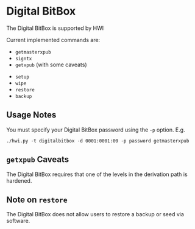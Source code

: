# Digital BitBox

The Digital BitBox is supported by HWI

Current implemented commands are:

* `getmasterxpub`
* `signtx`
* `getxpub` (with some caveats)
- `setup`
- `wipe`
- `restore`
- `backup`

## Usage Notes

You must specify your Digital BitBox password using the `-p` option. E.g.

```
./hwi.py -t digitalbitbox -d 0001:0001:00 -p password getmasterxpub
```

## `getxpub` Caveats

The Digital BitBox requires that one of the levels in the derivation path is hardened.

## Note on `restore`

The Digital BitBox does not allow users to restore a backup or seed via software.
